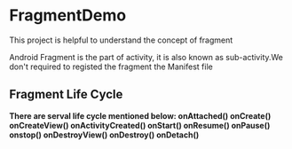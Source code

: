 # FragmentDemo
This project is helpful to understand the concept of fragment

Android Fragment is the part of activity, it is also known as sub-activity.We don't required to registed the fragment the Manifest file

<B>Fragment Life Cycle<B>
---------------------------
There are serval life cycle mentioned below:
onAttached()
onCreate()
onCreateView()
onActivityCreated()
onStart()
onResume()
onPause()
onstop()
onDestroyView()
onDestroy()
onDetach()
  

